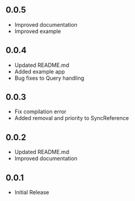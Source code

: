 ## 0.0.5

* Improved documentation
* Improved example

## 0.0.4

* Updated README.md
* Added example app
* Bug fixes to Query handling

## 0.0.3

* Fix compilation error
* Added removal and priority to SyncReference

## 0.0.2

* Updated README.md
* Improved documentation

## 0.0.1

* Initial Release
